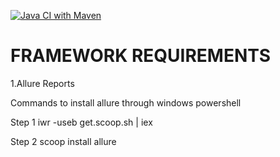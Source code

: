 [![Java CI with Maven](https://github.com/arsh711/TestRepo/actions/workflows/maven.yml/badge.svg)](https://github.com/arsh711/TestRepo/actions/workflows/maven.yml)

# **FRAMEWORK REQUIREMENTS**
1.Allure Reports 

Commands to install allure through windows powershell

Step 1 iwr -useb get.scoop.sh | iex

Step 2 scoop install allure
